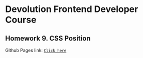 # **Devolution Frontend Developer Course**

## Homework 9. **CSS Position**

Github Pages link: [`Click here`](https://deeckoy.github.io/Devolution-Homework-9/)
